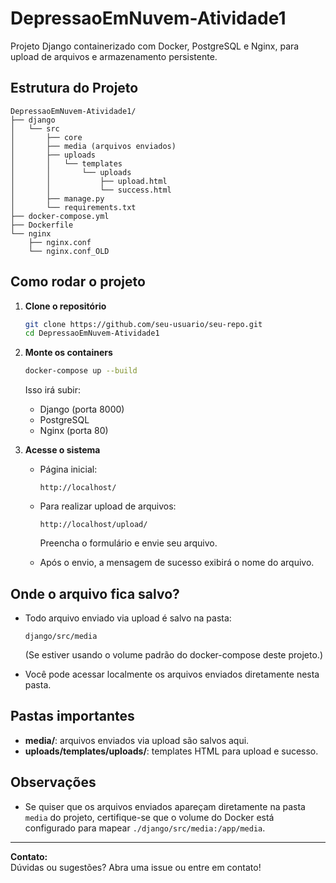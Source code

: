 # DepressaoEmNuvem-Atividade1

Projeto Django containerizado com Docker, PostgreSQL e Nginx, para upload de arquivos e armazenamento persistente.

## Estrutura do Projeto

```
DepressaoEmNuvem-Atividade1/
├── django
│   └── src
│       ├── core
│       ├── media (arquivos enviados)
│       ├── uploads
│       │   └── templates
│       │       └── uploads
│       │           ├── upload.html
│       │           └── success.html
│       ├── manage.py
│       └── requirements.txt
├── docker-compose.yml
├── Dockerfile
└── nginx
    ├── nginx.conf
    └── nginx.conf_OLD
```

## Como rodar o projeto

1. **Clone o repositório**

   ```sh
   git clone https://github.com/seu-usuario/seu-repo.git
   cd DepressaoEmNuvem-Atividade1
   ```

2. **Monte os containers**

   ```sh
   docker-compose up --build
   ```

   Isso irá subir:
   - Django (porta 8000)
   - PostgreSQL
   - Nginx (porta 80)

3. **Acesse o sistema**

   - Página inicial:
     ```
     http://localhost/
     ```
   - Para realizar upload de arquivos:
     ```
     http://localhost/upload/
     ```
     Preencha o formulário e envie seu arquivo.

   - Após o envio, a mensagem de sucesso exibirá o nome do arquivo.

## Onde o arquivo fica salvo?

- Todo arquivo enviado via upload é salvo na pasta:
  ```
  django/src/media
  ```
  (Se estiver usando o volume padrão do docker-compose deste projeto.)

- Você pode acessar localmente os arquivos enviados diretamente nesta pasta.

## Pastas importantes

- **media/**: arquivos enviados via upload são salvos aqui.
- **uploads/templates/uploads/**: templates HTML para upload e sucesso.

## Observações

- Se quiser que os arquivos enviados apareçam diretamente na pasta `media` do projeto, certifique-se que o volume do Docker está configurado para mapear `./django/src/media:/app/media`.

---

**Contato:**  
Dúvidas ou sugestões? Abra uma issue ou entre em contato!